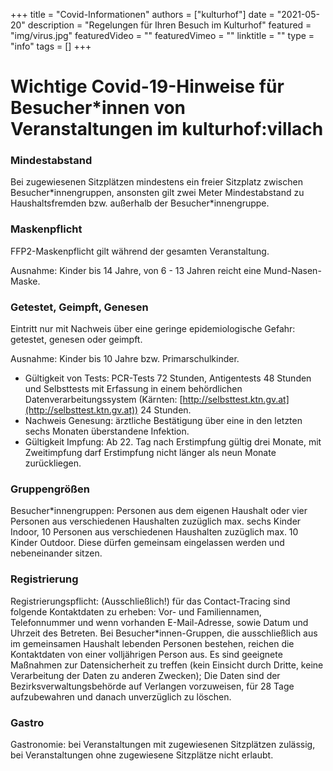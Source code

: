 +++
title = "Covid-Informationen"
authors = ["kulturhof"]
date = "2021-05-20"
description = "Regelungen für Ihren Besuch im Kulturhof"
featured = "img/virus.jpg"
featuredVideo = ""
featuredVimeo = ""
linktitle = ""
type = "info"
tags = []
+++

# Wichtige Covid-19-Hinweise für Besucher\*innen von Veranstaltungen im kulturhof:villach

### Mindestabstand
Bei zugewiesenen Sitzplätzen mindestens ein freier Sitzplatz zwischen Besucher\*innengruppen, ansonsten gilt zwei Meter Mindestabstand zu Haushaltsfremden bzw. außerhalb der Besucher\*innengruppe.

### Maskenpflicht
FFP2-Maskenpflicht gilt während der gesamten Veranstaltung. 

Ausnahme: Kinder bis 14 Jahre, von 6 - 13 Jahren reicht eine Mund-Nasen-Maske.

### Getestet, Geimpft, Genesen
Eintritt nur mit Nachweis über eine geringe epidemiologische Gefahr: getestet, genesen oder geimpft. 

Ausnahme: Kinder bis 10 Jahre bzw. Primarschulkinder.

- Gültigkeit von Tests: PCR-Tests 72 Stunden, Antigentests 48 Stunden und Selbsttests mit Erfassung in einem behördlichen Datenverarbeitungssystem (Kärnten: [http://selbsttest.ktn.gv.at](http://selbsttest.ktn.gv.at)) 24 Stunden.
- Nachweis Genesung: ärztliche Bestätigung über eine in den letzten sechs Monaten überstandene Infektion.
- Gültigkeit Impfung: Ab 22. Tag nach Erstimpfung gültig drei Monate, mit Zweitimpfung darf Erstimpfung nicht länger als neun Monate zurückliegen.

### Gruppengrößen
Besucher\*innengruppen: Personen aus dem eigenen Haushalt oder vier Personen aus verschiedenen Haushalten zuzüglich max. sechs Kinder Indoor, 10 Personen aus verschiedenen Haushalten zuzüglich max. 10 Kinder Outdoor. Diese dürfen gemeinsam eingelassen werden und nebeneinander sitzen.

### Registrierung
Registrierungspflicht: (Ausschließlich!) für das Contact-Tracing sind folgende Kontaktdaten zu erheben: Vor- und Familiennamen, Telefonnummer und wenn vorhanden E-Mail-Adresse, sowie Datum und Uhrzeit des Betreten. Bei Besucher\*innen-Gruppen, die ausschließlich aus im gemeinsamen Haushalt lebenden Personen bestehen, reichen die Kontaktdaten von einer volljährigen Person aus. Es sind geeignete Maßnahmen zur Datensicherheit zu treffen (kein Einsicht durch Dritte, keine Verarbeitung der Daten zu anderen Zwecken); Die Daten sind der Bezirksverwaltungsbehörde auf Verlangen vorzuweisen, für 28 Tage aufzubewahren und danach unverzüglich zu löschen.

### Gastro
Gastronomie: bei Veranstaltungen mit zugewiesenen Sitzplätzen zulässig, bei Veranstaltungen ohne zugewiesene Sitzplätze nicht erlaubt.



